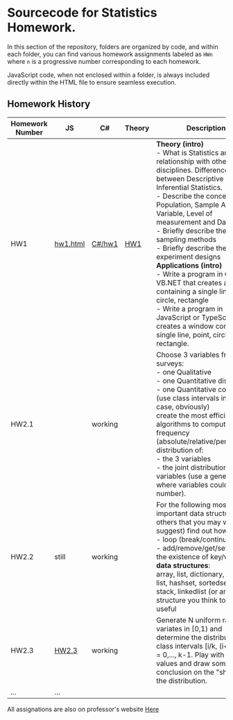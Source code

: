 # Sourcecode for Statistics Homework.

In this section of the repository, folders are organized by code, and within each folder, you can find various homework assignments labeled as `HWn` where `n` is a progressive number corresponding to each homework.

JavaScript code, when not enclosed within a folder, is always included directly within the HTML file to ensure seamless execution.

## Homework History

| Homework Number | JS | C# | Theory| Description |
| --------------- | ---| -- | ----- |-|
| HW1             | [hw1.html](JavaScript/HW1.html) |[C#/hw1](CSharp/HW1) | [HW1](../theory/hw1.md) |**Theory (intro)**<br>- What is Statistics and its relationship with other disciplines. Difference between Descriptive and Inferential Statistics.<br>- Describe the concepts of Population, Sample Attribute, Variable, Level of measurement and Dataset.<br>- Briefly describe the main sampling methods<br>- Briefly describe the main experiment designs<br>**Applications (intro)**<br>- Write a program in C# or VB.NET that creates a window containing a single line, point, circle, rectangle<br>- Write a program in JavaScript or TypeScript that creates a window containing a single line, point, circle, rectangle. |
| HW2.1  | | working | | Choose 3 variables from our surveys:<br>- one Qualitative<br>- one Quantitative discrete<br>- one Quantitative continuous (use class intervals in this case, obviously)<br>create the most efficient algorithms to compute the frequency (absolute/relative/percentage) distribution of:<br>- the 3 variables<br>- the joint distribution of 2 variables (use a general logic, where variables could be any number). 
| HW2.2  | still | working | | For the following most important data structures (or others that you may want to suggest) find out how to:<br>- loop (break/continue)<br>- add/remove/get/set/check the existence of key/value<br>**data structures**:<br>array, list, dictionary, sorted list, hashset, sortedset, queue, stack, linkedlist (or any other structure you think to be useful|
| HW2.3  | [HW2.3](JavaScript/HW2/three.html)  | working | | Generate N uniform random variates in [0,1) and determine the distribution into class intervals [i/k, (i+1)/k), i = 0,..., k-1. Play with N and k values and draw some conclusion on the "shape" of the distribution. |
| ...             | ...            |


All assignations are also on professor's website [Here](https://www.datatime.eu/public/cybersecurity/Statistics_2023_24/)